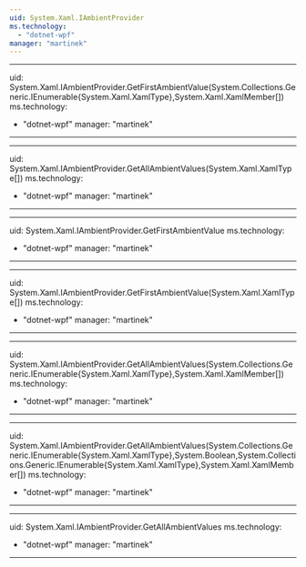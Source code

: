 ```yaml
---
uid: System.Xaml.IAmbientProvider
ms.technology: 
  - "dotnet-wpf"
manager: "martinek"
---
```


---
uid: System.Xaml.IAmbientProvider.GetFirstAmbientValue(System.Collections.Generic.IEnumerable{System.Xaml.XamlType},System.Xaml.XamlMember[])
ms.technology: 
  - "dotnet-wpf"
manager: "martinek"
---

---
uid: System.Xaml.IAmbientProvider.GetAllAmbientValues(System.Xaml.XamlType[])
ms.technology: 
  - "dotnet-wpf"
manager: "martinek"
---

---
uid: System.Xaml.IAmbientProvider.GetFirstAmbientValue
ms.technology: 
  - "dotnet-wpf"
manager: "martinek"
---

---
uid: System.Xaml.IAmbientProvider.GetFirstAmbientValue(System.Xaml.XamlType[])
ms.technology: 
  - "dotnet-wpf"
manager: "martinek"
---

---
uid: System.Xaml.IAmbientProvider.GetAllAmbientValues(System.Collections.Generic.IEnumerable{System.Xaml.XamlType},System.Xaml.XamlMember[])
ms.technology: 
  - "dotnet-wpf"
manager: "martinek"
---

---
uid: System.Xaml.IAmbientProvider.GetAllAmbientValues(System.Collections.Generic.IEnumerable{System.Xaml.XamlType},System.Boolean,System.Collections.Generic.IEnumerable{System.Xaml.XamlType},System.Xaml.XamlMember[])
ms.technology: 
  - "dotnet-wpf"
manager: "martinek"
---

---
uid: System.Xaml.IAmbientProvider.GetAllAmbientValues
ms.technology: 
  - "dotnet-wpf"
manager: "martinek"
---
